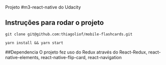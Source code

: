 Projeto #m3-react-native do Udacity

## Instruções para rodar o projeto
```git clone git@github.com:thiagoliof/mobile-flashcards.git```

```yarn install && yarn start```

##Dependencia 
O projeto fez uso do Redux através do React-Redux, react-native-elements, react-native-flip-card, react-navigation

